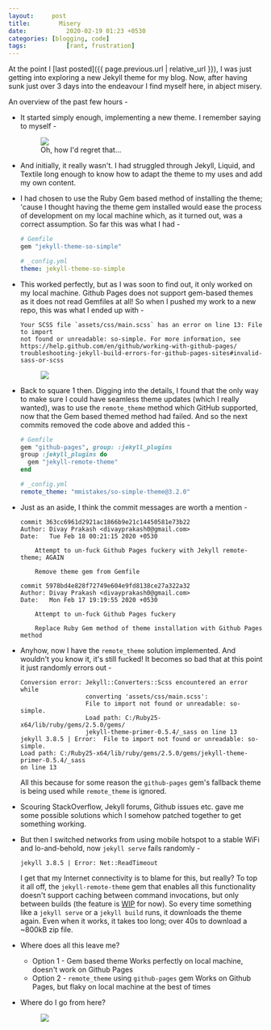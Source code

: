 ```yaml
---
layout:     post
title: 		  Misery
date:		    2020-02-19 01:23 +0530
categories:	[blogging, code]
tags:		    [rant, frustration]
---
```


At the point I [last posted]({{ page.previous.url | relative_url }}), I was just getting into exploring a new Jekyll theme for my blog. Now, after having sunk just over 3 days into the endeavour I find myself here, in abject misery.

An overview of the past few hours -

* It started simply enough, implementing a new theme. I remember saying to myself -
  <figure class="align-center"><img src="{{ '/assets/img/how-hard-can-it-be.jpg' | relative_url }}">
    <figcaption>Oh, how I'd regret that...</figcaption>
  </figure>
* And initially, it really wasn't. I had struggled through Jekyll, Liquid, and Textile long enough to know how to adapt the theme to my uses and add my own content.
* I had chosen to use the Ruby Gem based method of installing the theme; 'cause I thought having the theme gem installed would ease the process of development on my local machine which, as it turned out, was a correct assumption. So far this was what I had -

  ```ruby
  # Gemfile
  gem "jekyll-theme-so-simple"
  ```
  ```yaml
  # _config.yml
  theme: jekyll-theme-so-simple
  ```

* This worked perfectly, but as I was soon to find out, it only worked on my local machine. Github Pages does not support gem-based themes as it does not read Gemfiles at all! So when I pushed my work to a new repo, this was what I ended up with -

  ```console
  Your SCSS file `assets/css/main.scss` has an error on line 13: File to import
  not found or unreadable: so-simple. For more information, see
  https://help.github.com/en/github/working-with-github-pages/
  troubleshooting-jekyll-build-errors-for-github-pages-sites#invalid-sass-or-scss
  ```

  <figure class="align-center"><img src="{{ '/assets/img/are-you-kidding-me.png' | relative_url }}"></figure>

* Back to square 1 then. Digging into the details, I found that the only way to make sure I could have seamless theme updates (which I really wanted), was to use the `remote_theme` method which GitHub supported, now that the Gem based themed method had failed. And so the next commits removed the code above and added this -

  ```ruby
  # Gemfile
  gem "github-pages", group: :jekyll_plugins
  group :jekyll_plugins do
  	gem "jekyll-remote-theme"
  end
  ```

  ```yaml
  # _config.yml
  remote_theme: "mmistakes/so-simple-theme@3.2.0"
  ```

* Just as an aside, I think the commit messages are worth a mention -

  ```console
  commit 363cc6961d2921ac1866b9e21c14450581e73b22
  Author: Divay Prakash <divayprakash0@gmail.com>
  Date:   Tue Feb 18 00:21:15 2020 +0530
  
      Attempt to un-fuck Github Pages fuckery with Jekyll remote-theme; AGAIN
  
      Remove theme gem from Gemfile
  
  commit 5978bd4e828f72749e604e9fd8138ce27a322a32
  Author: Divay Prakash <divayprakash0@gmail.com>
  Date:   Mon Feb 17 19:19:55 2020 +0530
  
      Attempt to un-fuck Github Pages fuckery
  
      Replace Ruby Gem method of theme installation with Github Pages method
  ```

* Anyhow, now I have the `remote_theme` solution implemented. And wouldn't you know it, it's still fucked! It becomes so bad that at this point it just randomly errors out -

  ```console
  Conversion error: Jekyll::Converters::Scss encountered an error while
                    converting 'assets/css/main.scss':
                    File to import not found or unreadable: so-simple.
                    Load path: C:/Ruby25-x64/lib/ruby/gems/2.5.0/gems/
                    jekyll-theme-primer-0.5.4/_sass on line 13
  jekyll 3.8.5 | Error:  File to import not found or unreadable: so-simple.
  Load path: C:/Ruby25-x64/lib/ruby/gems/2.5.0/gems/jekyll-theme-primer-0.5.4/_sass
  on line 13
  ```

  All this because for some reason the `github-pages` gem's fallback theme is being used while `remote_theme` is ignored.

* Scouring StackOverflow, Jekyll forums, Github issues etc. gave me some possible solutions which I somehow patched together to get something working.
* But then I switched networks from using mobile hotspot to a stable WiFi and lo-and-behold, now `jekyll serve` fails randomly -

  ```console
  jekyll 3.8.5 | Error: Net::ReadTimeout
  ```

  I get that my Internet connectivity is to blame for this, but really? To top it all off, the `jekyll-remote-theme` gem that enables all this functionality doesn't support caching between command invocations, but only between builds (the feature is [WIP](https://github.com/benbalter/jekyll-remote-theme/pull/56) for now). So every time something like a `jekyll serve` or a `jekyll build` runs, it downloads the theme again. Even when it works, it takes too long; over 40s to download a ~800kB zip file.

* Where does all this leave me?
  * Option 1 - Gem based theme
    Works perfectly on local machine, doesn't work on Github Pages
  * Option 2 - `remote_theme` using `github-pages` gem
    Works on Github Pages, but flaky on local machine at the best of times
* Where do I go from here?
  <figure class="align-center"><img src="{{ '/assets/img/who-the-fuck-knows.jpg' | relative_url }}"></figure>

